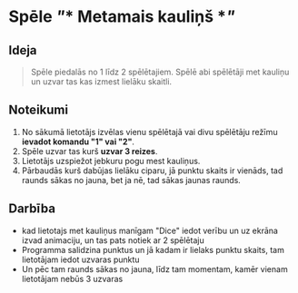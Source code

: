 # Spēle *"** Metamais kauliņš **"*

## Ideja 

> Spēle piedalās no 1 līdz 2 spēlētajiem. Spēlē abi spēlētāji met kauliņu un uzvar tas kas izmest lielāku skaitli. 

## Noteikumi 
 
1. No sākumā lietotājs izvēlas vienu spēlētajā vai divu spēlētāju režīmu **ievadot komandu "1" vai "2"**.
2. Spēle uzvar tas kurš **uzvar 3 reizes**. 
3. Lietotājs uzspiežot jebkuru pogu mest kauliņus. 
4. Pārbaudās kurš dabūjas lielāku ciparu, jā punktu skaits ir vienāds, tad raunds sākas no jauna, bet ja nē, tad sākas jaunas raunds.

## Darbība

- kad lietotajs met kauliņus manīgam "Dice" iedot verību un uz ekrāna izvad animaciju, un tas pats notiek ar 2 spēlētaju
- Programma salidzina punktus un jā kadam ir lielaks punktu skaits, tam lietotājam iedot uzvaras punktu
- Un pēc tam raunds sākas no jauna, līdz tam momentam, kamēr vienam lietotājam nebūs 3 uzvaras